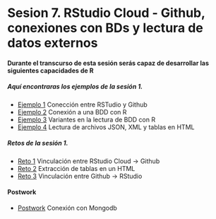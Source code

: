 # Sesion 7. RStudio Cloud - Github, conexiones con BDs y lectura de datos externos


#### Durante el transcurso de esta sesión serás capaz de desarrollar las siguientes capacidades de R 


##### Aquí encontraras los ejemplos de la sesión 1.

- [Ejemplo 1](https://github.com/beduExpert/Programacion-con-R-2020/tree/main/Sesion-07/Ejemplo-01) Conección entre RSTudio y Github
- [Ejemplo 2](https://github.com/beduExpert/Programacion-con-R-2020/tree/main/Sesion-07/Ejemplo-02) Conexión a una BDD con R
- [Ejemplo 3](https://github.com/beduExpert/Programacion-con-R-2020/tree/main/Sesion-07/Ejemplo-03) Variantes en la lectura de BDD con R
- [Ejemplo 4](https://github.com/beduExpert/Programacion-con-R-2020/tree/main/Sesion-07/Ejemplo-04) Lectura de archivos JSON, XML y tablas en HTML


##### Retos de la sesión 1.

- [Reto 1](https://github.com/beduExpert/Programacion-con-R-2020/tree/main/Sesion-07/Reto-01) Vinculación entre RStudio Cloud -> Github
- [Reto 2](https://github.com/beduExpert/Programacion-con-R-2020/tree/main/Sesion-07/Reto-02) Extracción de tablas en un HTML
- [Reto 3](https://github.com/beduExpert/Programacion-con-R-2020/tree/main/Sesion-07/Reto-03) Vinculación entre Github -> RStudio

#### Postwork

- [Postwork](https://github.com/beduExpert/Programacion-con-R-2020/tree/main/Sesion-07/Postwork) Conexión con Mongodb
